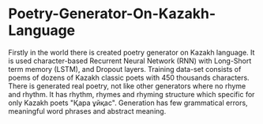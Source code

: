 # Poetry-Generator-On-Kazakh-Language
Firstly in the world there is created poetry generator
on Kazakh language. It is used character-based Recurrent Neural
Network (RNN) with Long-Short term memory (LSTM), and
Dropout layers. Training data-set consists of poems of dozens
of Kazakh classic poets with 450 thousands characters. There is
generated real poetry, not like other generators where no rhyme
and rhythm. It has rhythm, rhymes and rhyming structure which
specific for only Kazakh poets "Қара ұйқас". Generation has
few grammatical errors, meaningful word phrases and abstract
meaning.
